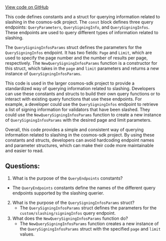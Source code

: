 [View code on GitHub](https://github.com/cosmos/cosmos-sdk.git/x/slashing/types/querier.go)

This code defines constants and a struct for querying information related to slashing in the cosmos-sdk project. The `const` block defines three query endpoints: `QueryParameters`, `QuerySigningInfo`, and `QuerySigningInfos`. These endpoints are used to query different types of information related to slashing.

The `QuerySigningInfosParams` struct defines the parameters for the `QuerySigningInfos` endpoint. It has two fields: `Page` and `Limit`, which are used to specify the page number and the number of results per page, respectively. The `NewQuerySigningInfosParams` function is a constructor for this struct, which takes in the `page` and `limit` parameters and returns a new instance of `QuerySigningInfosParams`.

This code is used in the larger cosmos-sdk project to provide a standardized way of querying information related to slashing. Developers can use these constants and structs to build their own query functions or to interact with existing query functions that use these endpoints. For example, a developer could use the `QuerySigningInfos` endpoint to retrieve a list of signing information for validators that have been slashed. They could use the `NewQuerySigningInfosParams` function to create a new instance of `QuerySigningInfosParams` with the desired page and limit parameters.

Overall, this code provides a simple and consistent way of querying information related to slashing in the cosmos-sdk project. By using these constants and structs, developers can avoid hardcoding endpoint names and parameter structures, which can make their code more maintainable and easier to read.
## Questions: 
 1. What is the purpose of the `QueryEndpoints` constants?
   - The `QueryEndpoints` constants define the names of the different query endpoints supported by the slashing querier.
2. What is the purpose of the `QuerySigningInfosParams` struct?
   - The `QuerySigningInfosParams` struct defines the parameters for the `custom/slashing/signingInfos` query endpoint.
3. What does the `NewQuerySigningInfosParams` function do?
   - The `NewQuerySigningInfosParams` function creates a new instance of the `QuerySigningInfosParams` struct with the specified `page` and `limit` values.